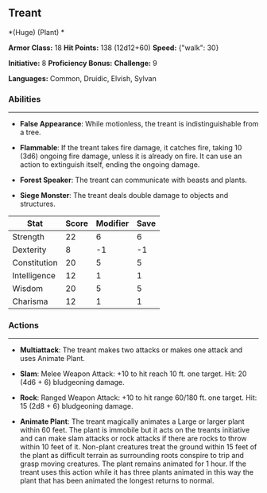 ## Treant
*(Huge) (Plant) *

**Armor Class:** 18
**Hit Points:** 138 (12d12+60)
**Speed:** {"walk": 30}

**Initiative:** 8
**Proficiency Bonus:**
**Challenge:** 9

**Languages:** Common, Druidic, Elvish, Sylvan

### Abilities
 --- 
- **False Appearance**: While motionless, the treant is indistinguishable from a tree.

- **Flammable**: If the treant takes fire damage, it catches fire, taking 10 (3d6) ongoing fire damage, unless it is already on fire. It can use an action to extinguish itself, ending the ongoing damage.

- **Forest Speaker**: The treant can communicate with beasts and plants.

- **Siege Monster**: The treant deals double damage to objects and structures.



| Stat | Score | Modifier | Save |
| ---- | ---- | ---- | ---- |
| Strength | 22 | 6 | 6 |
| Dexterity | 8 | -1 | -1 |
| Constitution | 20 | 5 | 5 |
| Intelligence | 12 | 1 | 1 |
| Wisdom | 20 | 5 | 5 |
| Charisma | 12 | 1 | 1 |

### Actions
 --- 
- **Multiattack**: The treant makes two attacks  or makes one attack and uses Animate Plant.

- **Slam**: Melee Weapon Attack: +10 to hit  reach 10 ft.  one target. Hit: 20 (4d6 + 6) bludgeoning damage.

- **Rock**: Ranged Weapon Attack: +10 to hit  range 60/180 ft.  one target. Hit: 15 (2d8 + 6) bludgeoning damage.

- **Animate Plant**: The treant magically animates a Large or larger plant within 60 feet. The plant is immobile  but it acts on the treants initiative and can make slam attacks  or rock attacks if there are rocks to throw within 10 feet of it. Non-plant creatures treat the ground within 15 feet of the plant as difficult terrain  as surrounding roots conspire to trip and grasp moving creatures. The plant remains animated for 1 hour. If the treant uses this action while it has three plants animated in this way  the plant that has been animated the longest returns to normal.

